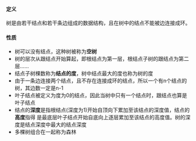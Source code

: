 #### 定义

树是由若干结点和若干条边组成的数据结构，且在树中的结点不能被边连接成环。

#### 性质

* 树可以没有结点，这种树被称为**空树**
* 树的层次从跟结点开始算起，即根结点为第一层，根结点子树的跟结点为第二层......
* 结点子树棵数称为**结点的度**，树中结点最大的度也称为树的度
* 由于一条边连接两个结点，且不存在连接成环的结点，所以一个有n个结点的树，其边数一定是n-1
* 叶子结点被定义为度为0的结点，因此当树中只有一个结点时，跟结点也算是叶子结点
* 结点的**深度**是指根结点(深度为1)开始自顶向下累加至该结点的深度值，结点的**高度**指得
是最底层叶子结点开始自底向上逐层累加至该结点的高度值。树的深度是结点深度中最大的结点深度
* 多棵树组合在一起称为森林


